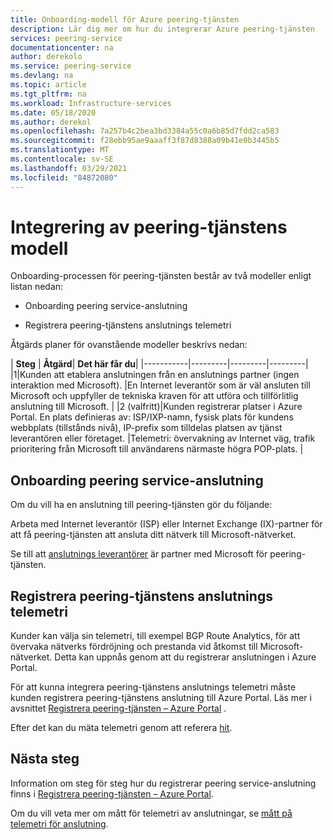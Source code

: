 ```yaml
---
title: Onboarding-modell för Azure peering-tjänsten
description: Lär dig mer om hur du integrerar Azure peering-tjänsten
services: peering-service
documentationcenter: na
author: derekolo
ms.service: peering-service
ms.devlang: na
ms.topic: article
ms.tgt_pltfrm: na
ms.workload: Infrastructure-services
ms.date: 05/18/2020
ms.author: derekol
ms.openlocfilehash: 7a257b4c2bea3bd3384a55c0a6b85d7fdd2ca583
ms.sourcegitcommit: f28ebb95ae9aaaff3f87d8388a09b41e0b3445b5
ms.translationtype: MT
ms.contentlocale: sv-SE
ms.lasthandoff: 03/29/2021
ms.locfileid: "84872080"
---
```

# <a name="onboarding-peering-service-model"></a>Integrering av peering-tjänstens modell

Onboarding-processen för peering-tjänsten består av två modeller enligt listan nedan:

 - Onboarding peering service-anslutning

 - Registrera peering-tjänstens anslutnings telemetri

Åtgärds planer för ovanstående modeller beskrivs nedan:

| **Steg** | **Åtgärd**| **Det här får du**|
|-----------|---------|---------|---------|
|1|Kunden att etablera anslutningen från en anslutnings partner (ingen interaktion med Microsoft). |En Internet leverantör som är väl ansluten till Microsoft och uppfyller de tekniska kraven för att utföra och tillförlitlig anslutning till Microsoft.  |
|2 (valfritt)|Kunden registrerar platser i Azure Portal. En plats definieras av: ISP/IXP-namn, fysisk plats för kundens webbplats (tillstånds nivå), IP-prefix som tilldelas platsen av tjänst leverantören eller företaget.  |Telemetri: övervakning av Internet väg, trafik prioritering från Microsoft till användarens närmaste högra POP-plats. |



## <a name="onboarding-peering-service-connection"></a>Onboarding peering service-anslutning

Om du vill ha en anslutning till peering-tjänsten gör du följande:

Arbeta med Internet leverantör (ISP) eller Internet Exchange (IX)-partner för att få peering-tjänsten att ansluta ditt nätverk till Microsoft-nätverket.

Se till att [anslutnings leverantörer](location-partners.md) är partner med Microsoft för peering-tjänsten. 

## <a name="onboarding-peering-service-connection-telemetry"></a>Registrera peering-tjänstens anslutnings telemetri

Kunder kan välja sin telemetri, till exempel BGP Route Analytics, för att övervaka nätverks fördröjning och prestanda vid åtkomst till Microsoft-nätverket. Detta kan uppnås genom att du registrerar anslutningen i Azure Portal.

För att kunna integrera peering-tjänstens anslutnings telemetri måste kunden registrera peering-tjänstens anslutning till Azure Portal. Läs mer i avsnittet [Registrera peering-tjänsten – Azure Portal](azure-portal.md) .

Efter det kan du mäta telemetri genom att referera [hit](measure-connection-telemetry.md).

## <a name="next-steps"></a>Nästa steg

Information om steg för steg hur du registrerar peering service-anslutning finns i [Registrera peering-tjänsten – Azure Portal](azure-portal.md).

Om du vill veta mer om mått för telemetri av anslutningar, se [mått på telemetri för anslutning](measure-connection-telemetry.md).
